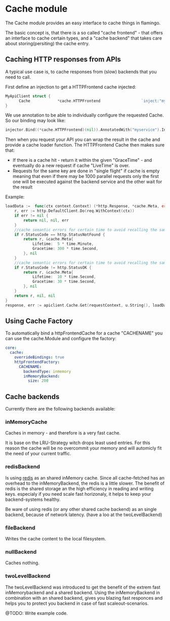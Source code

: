# Cache module
The Cache module provides an easy interface to cache things in flamingo.

The basic concept is, that there is a so called "cache frontend" - that offers an interface to cache certain types, and a "cache backend" that takes care about storing(persiting) the cache entry.

## Caching HTTP responses from APIs

A typical use case is, to cache responses from (slow) backends that you need to call.

First define an injection to get a HTTPFrontend cache injected:

```go
MyApiClient struct {
      Cache            *cache.HTTPFrontend                  `inject:"myservice"`
}
```


We use annotation to be able to individually configure the requested Cache. So our binding may look like:

```go
injector.Bind((*cache.HTTPFrontend)(nil)).AnnotatedWith("myservice").In(dingo.Singleton)
```

Then when you request your API you can wrap the result in the cache and provide a cache loader function.
The HTTPFrontend Cache then makes sure that:
- If there is a cache hit - return it within the given "GraceTime" - and eventually do a new request if cache "LiveTime" is over.
- Requests for the same key are done in "single flight" if cache is empty meaning that even if there may be 1000 parallel requests only the first one will be executed against the backend service and the other wait for the result

Example:
```go
loadData :=  func(ctx context.Context) (*http.Response, *cache.Meta, error) {
    r, err := http.DefaultClient.Do(req.WithContext(ctx))
    if err != nil {
        return nil, nil, err
    }
    //cache semantic errors for certain time to avoid recalling the same request
    if r.StatusCode == http.StatusNotFound {
        return r, &cache.Meta{
            Lifetime:  5 * time.Minute,
            Gracetime: 300 * time.Second,
        }, nil
    }
    //cache semantic errors for certain time to avoid recalling the same request
    if r.StatusCode != http.StatusOK {
        return r, &cache.Meta{
            Lifetime:  10 * time.Second,
            Gracetime: 30 * time.Second,
        }, nil
    }
    return r, nil, nil
}
response, err := apiclient.Cache.Get(requestContext, u.String(), loadData)
```

## Using Cache Factory

To automatically bind a httpFrontendCache for a cache "CACHENAME" you can use the cache.Module and configure the factory:

```yaml
core:
  cache:
    overrideBindings: true
    httpFrontendFactory:
      CACHENAME:
        backendType: inmemory
        inMemoryBackend:
          size: 200
```

## Cache backends

Currently there are the following backends available:

### inMemoryCache

Caches in memory - and therefore is a very fast cache.

It is base on the LRU-Strategy witch drops least used entries. For this reason the cache will be no overcommit your memory and will automicly fit the need of your current traffic.

### redisBackend

Is using [redis](https://redis.io/) as an shared inMemory cache.
Since all cache-fetched has an overhead to the inMemoryBackend, the redis is a little slower.
The benefit of redis is the shared storage an the high efficiency in reading and writing keys. especialy if you need scale fast horizonaly, it helps to keep your backend-systems healthy.

Be ware of using redis (or any other shared cache backend) as an single backend, because of network latency. (have a loo at the twoLevelBackend)

### fileBackend

Writes the cache content to the local filesystem.

### nullBackend

Caches nothing.

### twoLevelBackend

The twoLevelBackend was introduced to get the benefit of the extrem fast inMemorybackend and a shared backend.
Using the inMemoryBackend in combination with an shared backend, gives you blazing fast responces and helps you to protect you backend in case of fast scaleout-scenarios.

@TODO: Write example code.
